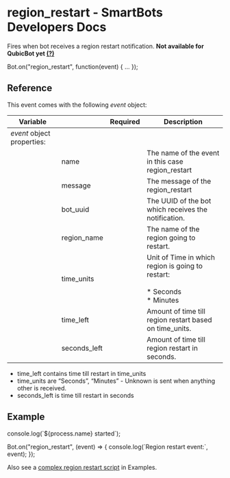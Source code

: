 # region\_restart - SmartBots Developers Docs

Fires when bot receives a region restart notification. **Not available for QubicBot yet [(?)](https://www.mysmartbots.com/dev/docs/New_features_and_QubicBot "New features and QubicBot")**

Bot.on("region\_restart", function(event) { ... });

## Reference

This event comes with the following _event_ object:

| Variable |     | Required | Description |
| --- | --- | --- | --- |
| _event_ object properties: |     |     |     |
|     | name |     | The name of the event in this case region\_restart |
|     | message |     | The message of the region\_restart |
|     | bot\_uuid |     | The UUID of the bot which receives the notification. |
|     | region\_name |     | The name of the region going to restart. |
|     | time\_units |     | Unit of Time in which region is going to restart:<br><br>*   Seconds<br>*   Minutes |
|     | time\_left |     | Amount of time till region restart based on time\_units. |
|     | seconds\_left |     | Amount of time till region restart in seconds. |

*   time\_left contains time till restart in time\_units
*   time\_units are “Seconds”, “Minutes” - Unknown is sent when anything other is received.
*   seconds\_left is time till restart in seconds

## Example

console.log(\`${process.name} started\`);

Bot.on("region\_restart", (event) \=> {
    console.log(\`Region restart event:\`, event);
});

Also see a [complex region restart script](https://www.mysmartbots.com/dev/docs/Bot_Playground/Examples/Region_restart "Bot Playground/Examples/Region restart") in Examples.
